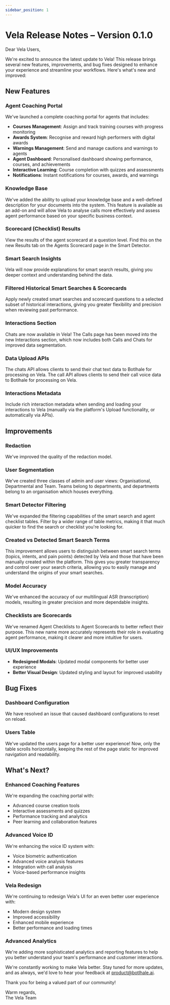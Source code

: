 ```yaml
---
sidebar_position: 1
---
```


# Vela Release Notes – Version 0.1.0

Dear Vela Users,

We're excited to announce the latest update to Vela! This release brings several new features, improvements, and bug fixes designed to enhance your experience and streamline your workflows. Here's what's new and improved:

## New Features

### Agent Coaching Portal
We've launched a complete coaching portal for agents that includes:
- **Courses Management**: Assign and track training courses with progress monitoring
- **Awards System**: Recognise and reward high performers with digital awards
- **Warnings Management**: Send and manage cautions and warnings to agents
- **Agent Dashboard**: Personalised dashboard showing performance, courses, and achievements
- **Interactive Learning**: Course completion with quizzes and assessments
- **Notifications**: Instant notifications for courses, awards, and warnings


### Knowledge Base
We've added the ability to upload your knowledge base and a well-defined description for your documents into the system. This feature is available as an add-on and will allow Vela to analyse calls more effectively and assess agent performance based on your specific business context.

### Scorecard (Checklist) Results
View the results of the agent scorecard at a question level. Find this on the new Results tab on the Agents Scorecard page in the Smart Detector.

### Smart Search Insights
Vela will now provide explanations for smart search results, giving you deeper context and understanding behind the data.

### Filtered Historical Smart Searches & Scorecards
Apply newly created smart searches and scorecard questions to a selected subset of historical interactions, giving you greater flexibility and precision when reviewing past performance.

### Interactions Section
Chats are now available in Vela! The Calls page has been moved into the new Interactions section, which now includes both Calls and Chats for improved data segmentation.

### Data Upload APIs
The chats API allows clients to send their chat text data to Botlhale for processing on Vela. The call API allows clients to send their call voice data to Botlhale for processing on Vela.

### Interactions Metadata
Include rich interaction metadata when sending and loading your interactions to Vela (manually via the platform's Upload functionality, or automatically via APIs).

## Improvements

### Redaction
We've improved the quality of the redaction model.

### User Segmentation
We've created three classes of admin and user views: Organisational, Departmental and Team. Teams belong to departments, and departments belong to an organisation which houses everything.

### Smart Detector Filtering
We've expanded the filtering capabilities of the smart search and agent checklist tables. Filter by a wider range of table metrics, making it that much quicker to find the search or checklist you're looking for.

### Created vs Detected Smart Search Terms
This improvement allows users to distinguish between smart search terms (topics, intents, and pain points) detected by Vela and those that have been manually created within the platform. This gives you greater transparency and control over your search criteria, allowing you to easily manage and understand the origins of your smart searches.

### Model Accuracy
We've enhanced the accuracy of our multilingual ASR (transcription) models, resulting in greater precision and more dependable insights.

### Checklists are Scorecards
We've renamed Agent Checklists to Agent Scorecards to better reflect their purpose. This new name more accurately represents their role in evaluating agent performance, making it clearer and more intuitive for users.

### UI/UX Improvements
- **Redesigned Modals**: Updated modal components for better user experience
- **Better Visual Design**: Updated styling and layout for improved usability

## Bug Fixes

### Dashboard Configuration
We have resolved an issue that caused dashboard configurations to reset on reload.

### Users Table
We've updated the users page for a better user experience! Now, only the table scrolls horizontally, keeping the rest of the page static for improved navigation and readability.

## What's Next?

### Enhanced Coaching Features
We're expanding the coaching portal with:
- Advanced course creation tools
- Interactive assessments and quizzes
- Performance tracking and analytics
- Peer learning and collaboration features

### Advanced Voice ID
We're enhancing the voice ID system with:
- Voice biometric authentication
- Advanced voice analysis features
- Integration with call analysis
- Voice-based performance insights

### Vela Redesign
We're continuing to redesign Vela's UI for an even better user experience with:
- Modern design system
- Improved accessibility
- Enhanced mobile experience
- Better performance and loading times


### Advanced Analytics
We're adding more sophisticated analytics and reporting features to help you better understand your team's performance and customer interactions.

We're constantly working to make Vela better. Stay tuned for more updates, and as always, we'd love to hear your feedback at product@botlhale.ai.

Thank you for being a valued part of our community!

Warm regards,  
The Vela Team
